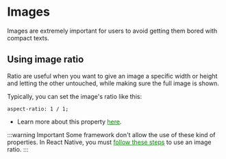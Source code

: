 # Images

Images are extremely important for users to avoid getting them bored with compact texts.

## Using image ratio

Ratio are useful when you want to give an image a specific width or height and letting the other untouched, while making sure the full image is shown.

Typically, you can set the image's ratio like this:

``aspect-ratio: 1 / 1;``

* Learn more about this property <a href="https://developer.mozilla.org/fr/docs/Web/CSS/aspect-ratio" style="color:green">here</a>.

:::warning Important
Some framework don't allow the use of these kind of properties.
In React Native, you must <a href="../reactnative/debugging#myanchor" style="color:green">follow these steps</a> to use an image ratio.
:::
